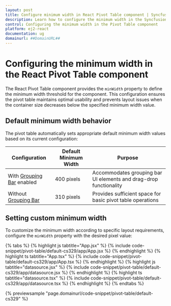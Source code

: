 ```yaml
---
layout: post
title: Configure minimum width in React Pivot Table component | Syncfusion
description: Learn how to configure the minimum width in the Syncfusion React Pivot Table component of Syncfusion Essential JS 2 and more.
control: Configuring the minimum width in the Pivot Table component
platform: ej2-react
documentation: ug
domainurl: ##DomainURL##
---
```


# Configuring the minimum width in the React Pivot Table component

The React Pivot Table component provides the `minWidth` property to define the minimum width threshold for the component. This configuration ensures the pivot table maintains optimal usability and prevents layout issues when the container size decreases below the specified minimum width value.

## Default minimum width behavior

The pivot table automatically sets appropriate default minimum width values based on its current configuration:

| Configuration | Default Minimum Width | Purpose |
|---------------|----------------------|---------|
| With [Grouping Bar](../grouping-bar) enabled | 400 pixels | Accommodates grouping bar UI elements and drag-drop functionality |
| Without [Grouping Bar](../grouping-bar) | 310 pixels | Provides sufficient space for basic pivot table operations |

## Setting custom minimum width

To customize the minimum width according to specific layout requirements, configure the `minWidth` property with the desired pixel value:

{% tabs %}
{% highlight js tabtitle="App.jsx" %}
{% include code-snippet/pivot-table/default-cs329/app/App.jsx %}
{% endhighlight %}
{% highlight ts tabtitle="App.tsx" %}
{% include code-snippet/pivot-table/default-cs329/app/App.tsx %}
{% endhighlight %}
{% highlight js tabtitle="datasource.jsx" %}
{% include code-snippet/pivot-table/default-cs329/app/datasource.jsx %}
{% endhighlight %}
{% highlight ts tabtitle="datasource.tsx" %}
{% include code-snippet/pivot-table/default-cs329/app/datasource.tsx %}
{% endhighlight %}
{% endtabs %}

{% previewsample "page.domainurl/code-snippet/pivot-table/default-cs329" %}